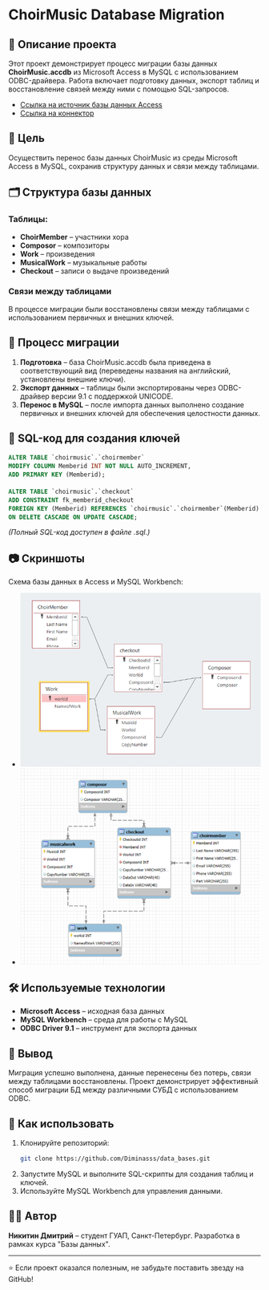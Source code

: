 # ChoirMusic Database Migration

## 📌 Описание проекта
Этот проект демонстрирует процесс миграции базы данных **ChoirMusic.accdb** из Microsoft Access в MySQL с использованием ODBC-драйвера. Работа включает подготовку данных, экспорт таблиц и восстановление связей между ними с помощью SQL-запросов.

- [Ссылка на источник базы данных Access](https://drive.google.com/drive/folders/1-0A0vC8ip8pBHNAUZVa6MKpe7KSQVX0w)
- [Ссылка на коннектор](https://dev.mysql.com/downloads/connector/odbc/)

## 🎯 Цель
Осуществить перенос базы данных ChoirMusic из среды Microsoft Access в MySQL, сохранив структуру данных и связи между таблицами.

## 🗂 Структура базы данных
### Таблицы:
- **ChoirMember** – участники хора
- **Composor** – композиторы
- **Work** – произведения
- **MusicalWork** – музыкальные работы
- **Checkout** – записи о выдаче произведений

### Связи между таблицами
В процессе миграции были восстановлены связи между таблицами с использованием первичных и внешних ключей.

## 🔄 Процесс миграции
1. **Подготовка** – база ChoirMusic.accdb была приведена в соответствующий вид (переведены названия на английский, установлены внешние ключи).
2. **Экспорт данных** – таблицы были экспортированы через ODBC-драйвер версии 9.1 с поддержкой UNICODE.
3. **Перенос в MySQL** – после импорта данных выполнено создание первичных и внешних ключей для обеспечения целостности данных.

## 💾 SQL-код для создания ключей
```sql
ALTER TABLE `choirmusic`.`choirmember`
MODIFY COLUMN Memberid INT NOT NULL AUTO_INCREMENT,
ADD PRIMARY KEY (Memberid);

ALTER TABLE `choirmusic`.`checkout`
ADD CONSTRAINT fk_memberid_checkout
FOREIGN KEY (Memberid) REFERENCES `choirmusic`.`choirmember`(Memberid)
ON DELETE CASCADE ON UPDATE CASCADE;
```
_(Полный SQL-код доступен в файле .sql.)_

## 📷 Скриншоты
Схема базы данных в Access и MySQL Workbench:
- ![Access Schema](./screenshots/access_schema.png)
- ![MySQL Schema](./screenshots/mysql_schema.png)

## 🛠 Используемые технологии
- **Microsoft Access** – исходная база данных
- **MySQL Workbench** – среда для работы с MySQL
- **ODBC Driver 9.1** – инструмент для экспорта данных

## 📜 Вывод
Миграция успешно выполнена, данные перенесены без потерь, связи между таблицами восстановлены. Проект демонстрирует эффективный способ миграции БД между различными СУБД с использованием ODBC.

## 📌 Как использовать
1. Клонируйте репозиторий:
   ```sh
   git clone https://github.com/Diminasss/data_bases.git
   ```
2. Запустите MySQL и выполните SQL-скрипты для создания таблиц и ключей.
3. Используйте MySQL Workbench для управления данными.

## 👨‍💻 Автор
**Никитин Дмитрий** – студент ГУАП, Санкт-Петербург. Разработка в рамках курса "Базы данных".

---
⭐ Если проект оказался полезным, не забудьте поставить звезду на GitHub!


